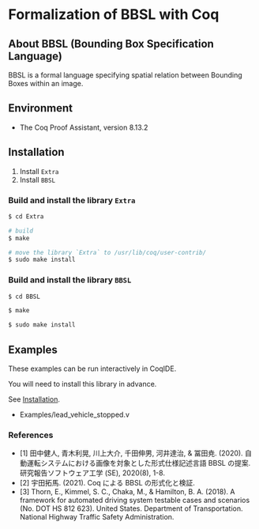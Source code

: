 # Formalization of BBSL with Coq


## About BBSL (Bounding Box Specification Language)

BBSL is a formal language specifying spatial relation between Bounding Boxes within an image.



## Environment

- The Coq Proof Assistant, version 8.13.2



## Installation

1. Install `Extra`
2. Install `BBSL`

### Build and install the library `Extra`

```bash
$ cd Extra

# build
$ make

# move the library `Extra` to /usr/lib/coq/user-contrib/
$ sudo make install
```

### Build and install the library `BBSL`

```bash
$ cd BBSL

$ make

$ sudo make install
```



## Examples

These examples can be run interactively in CoqIDE.

You will need to install this library in advance.

See [Installation](#installation).


- Examples/lead\_vehicle\_stopped.v



### References

- [1] 田中健人, 青木利晃, 川上大介, 千田伸男, 河井達治, & 冨田尭. (2020). 自動運転システムにおける画像を対象とした形式仕様記述言語 BBSL の提案. 研究報告ソフトウェア工学 (SE), 2020(8), 1-8.
- [2] 宇田拓馬. (2021). Coq による BBSL の形式化と検証.
- [3] Thorn, E., Kimmel, S. C., Chaka, M., & Hamilton, B. A. (2018). A framework for automated driving system testable cases and scenarios (No. DOT HS 812 623). United States. Department of Transportation. National Highway Traffic Safety Administration.

